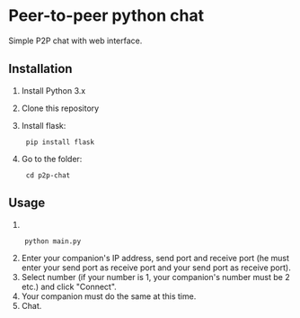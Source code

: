 # Peer-to-peer python chat

Simple P2P chat with web interface.

## Installation

1. Install Python 3.x
2. Clone this repository
3. Install flask:

        pip install flask

4. Go to the folder:

        cd p2p-chat

## Usage

1.

        python main.py

2. Enter your companion's IP address, send port and receive port (he must enter your send port as receive port and your send port as receive port).
3. Select number (if your number is 1, your companion's number must be 2 etc.) and click "Connect".
4. Your companion must do the same at this time.
5. Chat.
